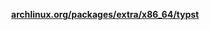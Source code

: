 <p align=center>
  <b><a href="https://archlinux.org/packages/extra/x86_64/typst/">archlinux.org/packages/extra/x86_64/typst</a></b>
</p>
